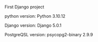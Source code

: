 First Django project

python version: Python 3.10.12

Django version: Django 5.0.1

PostgreQSL version: psycopg2-binary   2.9.9
